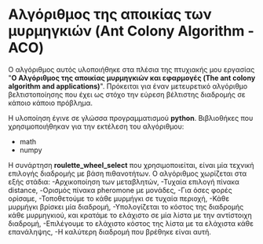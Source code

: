 # Αλγόριθμος της αποικίας των μυρμηγκιών (Ant Colony Algorithm - ACO)

Ο αλγόριθμος αυτός υλοποιήθηκε στα πλέσια της πτυχιακής μου εργασίας "**Ο Αλγόριθμος της αποικίας μυρμηγκιών και εφαρμογές (The ant colony algorithm and applications)**".
Πρόκειται για έναν μετευρετικό αλγόριθμο βελτιστοποίησης που έχει ως στόχο την εύρεση βέλτιστης διαδρομής σε κάποιο κάποιο πρόβλημα.

Η υλοποίηση έγινε σε γλώσσα προγραμματισμού **python**.
Βιβλιοθήκες που χρησιμοποιήθηκαν για την εκτέλεση του αλγόριθμου:
- math
- numpy

Η συνάρτηση **roulette_wheel_select** που χρησιμοποιείται, είναι μία τεχνική επιλογής διαδρομής με βάση πιθανοτήτων.
Ο αλγόριθμος χωρίζεται στα εξής στάδια:
-Αρχικοποίηση των μεταβλητών,
-Τυχαία επιλογή πίνακα distance,
-Ορισμός πίνακα pheromone με μονάδες,
-Για όσες φορές ορίσαμε,
-Τοποθετούμε το κάθε μυρμήγκι σε τυχαία περιοχή,
-Κάθε μυρμήγκι βρίσκει μία διαδρομή,
-Υπολογίζεται το κόστος της διαδρομής κάθε μυρμηγκιού, και κρατάμε το ελάχιστο σε μία λίστα με την αντίστοιχη διαδρομή,
-Επιλέγουμε το ελάχιστο κόστος της λίστα με τα ελάχιστα κάθε επανάληψης,
-Η καλύτερη διαδρομή που βρέθηκε είναι αυτή.



